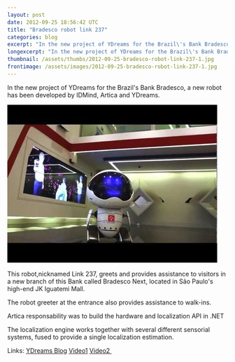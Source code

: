 ```yaml
---
layout: post
date: 2012-09-25 18:56:42 UTC
title: "Bradesco robot link 237"
categories: blog
excerpt: "In the new project of YDreams for the Brazil\'s Bank Bradesco, a new robot has been developed by IDMind, Artica and YDreams."
longexcerpt: "In the new project of YDreams for the Brazil\'s Bank Bradesco, a new robot has been developed by IDMind, Artica and YDreams. This robot,nicknamed Link 237, greets and provides assistance to visitors in a new branch of this Bank called Bradesco Next, located in São Paulo\'s high-end JK Iguatemi Mall."
thumbnail: /assets/thumbs/2012-09-25-bradesco-robot-link-237-1.jpg
frontimage: /assets/images/2012-09-25-bradesco-robot-link-237-1.jpg
---
```


In the new project of YDreams for the Brazil's Bank Bradesco, a new robot has been developed by IDMind, Artica and YDreams.

<a href="/assets/images/2012-09-25-bradesco-robot-link-237-1.jpg">![](/assets/images/2012-09-25-bradesco-robot-link-237-1.jpg)</a>

This robot,nicknamed Link 237, greets and provides assistance to visitors in a new branch of this Bank called Bradesco Next, located in São Paulo's high-end JK Iguatemi Mall.

The robot greeter at the entrance also provides assistance to walk-ins.

Artica responsability was to build the hardware and localization API in .NET

The localization engine works together with several different sensorial systems, fused to provide a single localization estimation.

Links:
<a href="http://www.ydreams.com/blog/2012/08/30/bradesco-next-the-bank-of-the-future-by-ydreams/">YDreams Blog</a>
<a href="https://www.youtube.com/watch?v=9y1RlTyI0-Y&amp;feature=player_embedded#!">Video1</a>
<a href="https://www.youtube.com/watch?v=JssC6I3Tbzg&amp;feature=related">Video2 </a>
